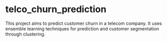 # telco_churn_prediction
This project aims to predict customer churn in a telecom company. It uses ensemble learning techniques for prediction and customer segmentation through clustering.
